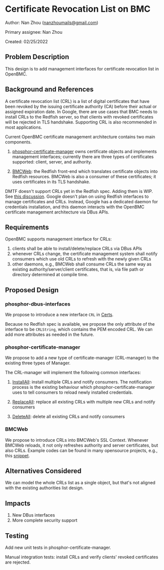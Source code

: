 # Certificate Revocation List on BMC

Author: Nan Zhou (nanzhoumails@gmail.com)

Primary assignee: Nan Zhou

Created: 02/25/2022

## Problem Description

This design is to add management interfaces for certificate revocation list in
OpenBMC.

## Background and References

A certificate revocation list (CRL) is a list of digital certificates that
have been revoked by the issuing certificate authority (CA) before their
actual or assigned expiration date. In Google, there are use cases that BMC
needs to install CRLs to the Redfish server, so that clients with revoked
certificates will be rejected in TLS handshake. Supporting CRL is also
recommended in most applications.

Current OpenBMC certificate management architecture contains two main
components.

1. [phosphor-certificate-manager](https://github.com/openbmc/phosphor-certificate-manager)
owns certificate objects and implements management interfaces; currently
there are three types of certificates supported: client, server, and
authority.

2. [BMCWeb](https://github.com/openbmc/bmcweb): the Redfish front-end which
translates certificate objects into Redfish resources. BMCWeb is also a
consumer of these certificates; it uses certificates in its TLS handshake.

DMTF doesn't support CRLs yet in the Redfish spec. Adding them is WIP. See
[this discussion](https://redfishforum.com/thread/618/resource-certificate-revocation-list?page=1&scrollTo=2173).
Google doesn't plan on using Redfish interfaces to manage certificates and
CRLs. Instead, Google has a dedicated daemon for credentials installation,
and this daemon interacts with the OpenBMC certificate management
architecture via DBus APIs.

## Requirements

OpenBMC supports management interface for CRLs:

1. clients shall be able to install/delete/replace CRLs via DBus APIs
2. whenever CRLs change, the certificate management system shall notify
consumers which use old CRLs to refresh with the newly given CRLs
3. other daemons, e.g., BMCWeb shall consume CRLs the same way as existing
authority/server/client certificates, that is, via file path or directory
determined at compile time.

## Proposed Design

### phosphor-dbus-interfaces

We propose to introduce a new interface `CRL` in [Certs](https://github.com/openbmc/phosphor-dbus-interfaces/tree/master/yaml/xyz/openbmc_project/Certs).

Because no Redfish spec is available, we propose the only attribute of the
interface to be `CRLString`, which contains the PEM encoded CRL. We can add
more attributes as needed in the future.

### phosphor-certificate-manager

We propose to add a new type of certificate-manager (CRL-manager) to the
existing three types of Manager.

The CRL-manager will implement the following common interfaces:

1. [InstallAll](https://github.com/openbmc/phosphor-dbus-interfaces/blob/master/yaml/xyz/openbmc_project/Certs/InstallAll.interface.yaml):
install multiple CRLs and notify consumers. The notification process is
the existing behaviour which phosphor-certificate-manager uses to tell
consumers to reload newly installed credentials.

2. [ReplaceAll](https://github.com/openbmc/phosphor-dbus-interfaces/blob/master/yaml/xyz/openbmc_project/Certs/ReplaceAll.interface.yaml):
replace all existing CRLs with multiple new CRLs and notify consumers

3. [DeleteAll](https://github.com/openbmc/phosphor-dbus-interfaces/blob/master/yaml/xyz/openbmc_project/Collection/DeleteAll.interface.yaml):
delete all existing CRLs and notify consumers

### BMCWeb

We propose to introduce CRLs into BMCWeb's SSL Context. Whenever BMCWeb
reloads, it not only refreshes authority and server certificates, but also
CRLs. Example codes can be found in many opensource projects, e.g., this
[snippet](https://github.com/Icinga/icinga2/blob/master/lib/base/tlsutility.cpp#L338).

## Alternatives Considered

We can model the whole CRLs list as a single object, but that's not aligned
with the existing authorities list design.

## Impacts

1. New DBus interfaces
2. More complete security support

## Testing

Add new unit tests in phosphor-certificate-manager.

Manual integration tests: install CRLs and verify clients' revoked
certificates are rejected.
